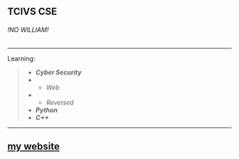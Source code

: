 TCIVS CSE
---
###### !NO WILLIAM!
---
Learning:
> * ___Cyber Security___
> * * _Web_
> * * _Reversed_
> * ___Python___
> * ___C++___
---
[my website](https://youtu.be/BbeeuzU5Qc8)
---
